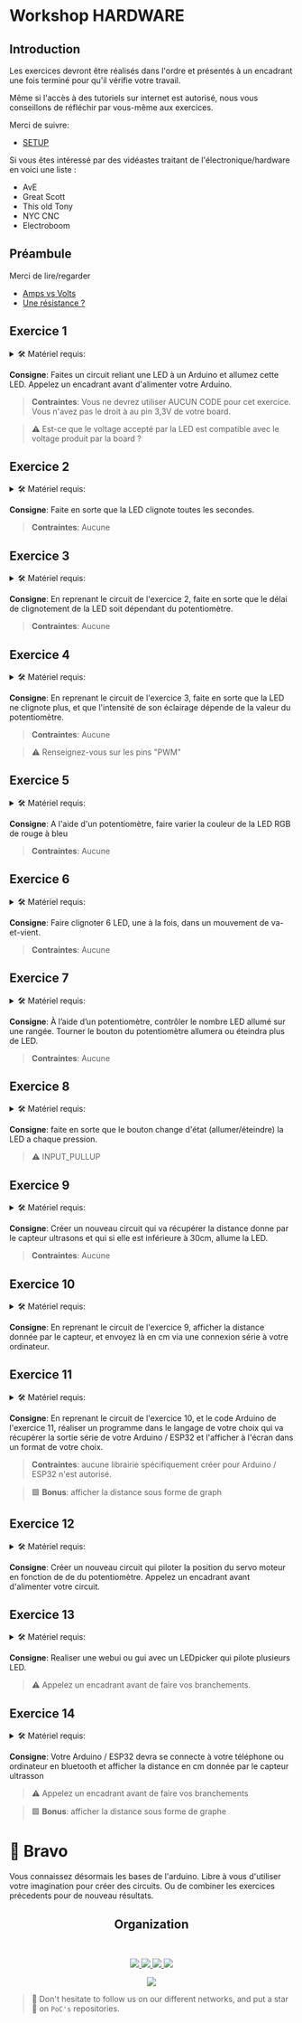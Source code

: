 # Workshop HARDWARE

## Introduction
Les exercices devront être réalisés dans l'ordre et présentés à un encadrant une fois terminé pour qu'il vérifie votre travail.

Même si l'accès à des tutoriels sur internet est autorisé, nous vous conseillons de réfléchir par vous-même aux exercices.

Merci de suivre:

* [SETUP](../SETUP.md)

Si vous êtes intéressé par des vidéastes traitant de l'électronique/hardware en voici une liste :

* AvE
* Great Scott
* This old Tony
* NYC CNC
* Electroboom
       
## Préambule

Merci de lire/regarder

* [Amps vs Volts](https://www.youtube.com/watch?v=XDf2nhfxVzg)
* [Une résistance ?](https://openclassrooms.com/forum/sujet/pourquoi-et-quand-placer-une-resistance)

## Exercice 1

<details>
    <summary> 🛠️ Matériel requis:</summary>
 
* Arduino / ESP32
* BreadBoard
* Cable USB
* Jumpers
* LED
* Résistance

</details>  
  
**Consigne**: Faites un circuit reliant une LED à un Arduino et allumez cette LED. Appelez un encadrant avant d'alimenter votre Arduino.

>**Contraintes**: Vous ne devrez utiliser AUCUN CODE pour cet exercice. Vous n'avez pas le droit à au pin 3,3V de votre board.

>⚠️ Est-ce que le voltage accepté par la LED est compatible avec le voltage produit par la board ?

## Exercice 2

<details>
    <summary> 🛠️ Matériel requis:</summary>
 
* Arduino / ESP32
* BreadBoard
* Cable USB
* Jumpers
* LED
* Résistance

</details>  

**Consigne**: Faite en sorte que la LED clignote toutes les secondes.

>**Contraintes**: Aucune

## Exercice 3

<details>
    <summary> 🛠️ Matériel requis:</summary>
 
* Arduino / ESP32
* BreadBoard
* Cable USB
* Jumpers
* LED
* Résistance
* Potentiomètre

</details> 

**Consigne**: En reprenant le circuit de l'exercice 2, faite en sorte que le délai de clignotement de la LED soit dépendant du potentiomètre.

>**Contraintes**: Aucune

## Exercice 4

<details>
    <summary> 🛠️ Matériel requis:</summary>
 
* Arduino / ESP32
* BreadBoard
* Cable USB
* Jumpers
* LED
* Résistance
* Potentiomètre

</details> 

**Consigne**: En reprenant le circuit de l'exercice 3, faite en sorte que la LED ne clignote plus, et que l'intensité de son éclairage dépende de la valeur du potentiomètre.

>**Contraintes**: Aucune

>⚠️ Renseignez-vous sur les pins "PWM"


## Exercice 5

<details>
    <summary> 🛠️ Matériel requis:</summary>
 
* Arduino / ESP32
* BreadBoard
* Cable USB
* Jumpers
* LED RGB
* 3x Résistances
* Potentiomètre

</details> 

**Consigne**: A l'aide d'un potentiomètre, faire varier la couleur de la LED RGB de rouge à bleu

>**Contraintes**: Aucune

## Exercice 6

<details>
    <summary> 🛠️ Matériel requis:</summary>
 
* Arduino / ESP32
* BreadBoard
* Cable USB
* Jumpers
* 6x LED
* 6x Résistances

</details> 

**Consigne**: Faire clignoter 6 LED, une à la fois, dans un mouvement de va-et-vient.

>**Contraintes**: Aucune

## Exercice 7

<details>
    <summary> 🛠️ Matériel requis:</summary>
 
* Arduino / ESP32
* BreadBoard
* Cable USB
* Jumpers
* Nx LED
* Nx Résistances

</details>

**Consigne**: À l’aide d’un potentiomètre, contrôler le nombre LED allumé sur une rangée. Tourner le bouton du potentiomètre allumera ou éteindra plus de LED.

>**Contraintes**: Aucune

## Exercice 8

<details>
    <summary> 🛠️ Matériel requis:</summary>
 
* Arduino / ESP32
* BreadBoard
* Cable USB
* Jumpers
* LED
* Résistance
* Bouton poussoir

</details>

**Consigne**: faite en sorte que le bouton change d'état (allumer/éteindre) la LED a chaque pression.

>⚠️ INPUT_PULLUP 

## Exercice 9

<details>
    <summary> 🛠️ Matériel requis:</summary>
 
* Arduino / ESP32
* BreadBoard
* Cable USB
* Jumpers
* LED
* Résistance
* Capteur distance ultrasons

</details>

**Consigne**: Créer un nouveau circuit qui va récupérer la distance donne par le capteur ultrasons et qui si elle est inférieure à 30cm, allume la LED.

>**Contraintes**: Aucune

## Exercice 10

<details>
    <summary> 🛠️ Matériel requis:</summary>
 
* Arduino / ESP32
* BreadBoard
* Cable USB
* Jumpers
* LED
* Résistance
* Capteur distance ultrasons

</details>

**Consigne**: En reprenant le circuit de l'exercice 9, afficher la distance donnée par le capteur, et envoyez là en cm via une connexion série à votre ordinateur.

## Exercice 11

<details>
    <summary> 🛠️ Matériel requis:</summary>
 
* Arduino / ESP32
* BreadBoard
* Cable USB
* Jumpers
* LED
* Résistance
* Capteur distance ultrasons

</details>

**Consigne**: En reprenant le circuit de l'exercice 10, et le code Arduino de l'exercice 11, réaliser un programme dans le langage de votre choix qui va récupérer la sortie série de votre Arduino / ESP32 et l'afficher à l'écran dans un format de votre choix.

>**Contraintes**: aucune librairie spécifiquement créer pour Arduino / ESP32 n'est autorisé.

>🟩 **Bonus**: afficher la distance sous forme de graph

## Exercice 12

<details>
    <summary> 🛠️ Matériel requis:</summary>
 
* Arduino / ESP32
* BreadBoard
* Cable USB
* Jumpers
* Potentiomètre
* Servo moteur

</details>

**Consigne**: Créer un nouveau circuit qui piloter la position du servo moteur en fonction de de du potentiomètre. Appelez un encadrant avant d'alimenter votre circuit.

## Exercice 13

<details>
    <summary> 🛠️ Matériel requis:</summary>
 
* Arduino / ESP32
* BreadBoard
* Cable USB
* Jumpers
* LED

</details>

**Consigne**: Realiser une webui ou gui avec un LEDpicker qui pilote plusieurs LED.

>⚠️ Appelez un encadrant avant de faire vos branchements.

## Exercice 14

<details>
    <summary> 🛠️ Matériel requis:</summary>
 
* Arduino / ESP32
* BreadBoard
* Cable USB
* Jumpers
* Capteur ultrason

</details>

**Consigne**: Votre Arduino / ESP32 devra se connecte à votre téléphone ou ordinateur en bluetooth et afficher la distance en cm donnée par le capteur ultrasson

>⚠️ Appelez un encadrant avant de faire vos branchements

>🟩 **Bonus**: afficher la distance sous forme de graphe

# 🎉 Bravo
Vous connaissez désormais les bases de l'arduino.
Libre à vous d'utiliser votre imagination pour créer des circuits. Ou de combiner les exercices précedents pour de nouveau résultats.

<h2 align=center>
Organization
</h2>
<br/>
<p align='center'>
    <a href="https://www.linkedin.com/company/pocinnovation/mycompany/">
        <img src="https://img.shields.io/badge/LinkedIn-0077B5?style=for-the-badge&logo=linkedin&logoColor=white">
    </a>
    <a href="https://www.instagram.com/pocinnovation/">
        <img src="https://img.shields.io/badge/Instagram-E4405F?style=for-the-badge&logo=instagram&logoColor=white">
    </a>
    <a href="https://twitter.com/PoCInnovation">
        <img src="https://img.shields.io/badge/Twitter-1DA1F2?style=for-the-badge&logo=twitter&logoColor=white">
    </a>
    <a href="https://discord.com/invite/Yqq2ADGDS7">
        <img src="https://img.shields.io/badge/Discord-7289DA?style=for-the-badge&logo=discord&logoColor=white">
    </a>
</p>
<p align=center>
    <a href="https://www.poc-innovation.fr/">
        <img src="https://img.shields.io/badge/WebSite-1a2b6d?style=for-the-badge&logo=GitHub Sponsors&logoColor=white">
    </a>
</p>

> 🚀 Don't hesitate to follow us on our different networks, and put a star 🌟 on `PoC's` repositories.